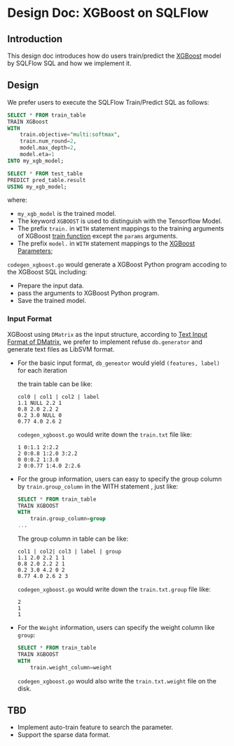 # Design Doc: XGBoost on SQLFlow

## Introduction

This design doc introduces how do users train/predict the [XGBoost](https://xgboost.ai/) model by SQLFlow SQL and how
we implement it.

## Design

We prefer users to execute the SQLFlow Train/Predict SQL as follows:

  ``` sql
  SELECT * FROM train_table
  TRAIN XGBoost
  WITH
      train.objective="multi:softmax",
      train.num_round=2,
      model.max_depth=2,
      model.eta=1
  INTO my_xgb_model;
  ```
  
  ``` sql
  SELECT * FROM test_table
  PREDICT pred_table.result
  USING my_xgb_model;
  ```

where:
- `my_xgb_model` is the trained model.
- The keyword `XGBOOST` is used to distinguish with the Tensorflow Model.
- The prefix `train.` in `WITH` statement mappings to the training arguments of XGBoost [train function](https://xgboost.readthedocs.io/en/latest/python/python_api.html#xgboost.train) except the `params` arguments.
- The prefix `model.` in `WITH` statement mappings to the [XGBoost Parameters](https://xgboost.readthedocs.io/en/latest/parameter.html);

`codegen_xgboost.go` would generate a XGBoost Python program accoding to the XGBoost SQL including:
- Prepare the input data.
- pass the arguments to XGBoost Python program.
- Save the trained model.

### Input Format

XGBoost using `DMatrix` as the input structure, according to [Text Input Format of DMatrix](https://xgboost.readthedocs.io/en/latest/tutorials/input_format.html), we prefer to implement refuse `db.generator` and 
generate text files as LibSVM format.

- For the basic input format, `db_geneator` would yield `(features, label)` for each iteration

    the train table can be like:

    ``` text
    col0 | col1 | col2 | label
    1.1 NULL 2.2 1
    0.8 2.0 2.2 2
    0.2 3.0 NULL 0
    0.77 4.0 2.6 2
    ```

    `codegen_xgboost.go` would write down the `train.txt` file like:

    ``` text
    1 0:1.1 2:2.2
    2 0:0.8 1:2.0 3:2.2
    0 0:0.2 1:3.0
    2 0:0.77 1:4.0 2:2.6 
    ```

- For the group information, users can easy to specify the group column by `train.group_column` in the WITH statement
, just like:

    ``` sql
    SELECT * FROM train_table
    TRAIN XGBOOST
    WITH
        train.group_column=group
    ...
    ```

    The group column in table can be like:

    ``` text
    col1 | col2| col3 | label | group
    1.1 2.0 2.2 1 1
    0.8 2.0 2.2 2 1
    0.2 3.0 4.2 0 2
    0.77 4.0 2.6 2 3
    ```

    `codegen_xgboost.go` would write down the `train.txt.group` file like:

    ``` text
    2
    1
    1
    ```

- For the `Weight` information, users can specify the weight column like `group`:

    ``` sql
    SELECT * FROM train_table
    TRAIN XGBOOST
    WITH
        train.weight_column=weight
    ```

    `codegen_xgboost.go` would also write the `train.txt.weight` file on the disk.
  
## TBD

- Implement auto-train feature to search the parameter.
- Support the sparse data format.
